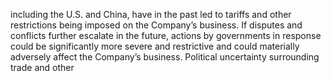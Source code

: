 including the U.S. and China, have in the past led to tariffs and other restrictions being imposed on the Company’s business. If
disputes and conflicts further escalate in the future, actions by governments in response could be significantly more severe and
restrictive  and  could  materially  adversely  affect  the  Company’s  business.  Political  uncertainty  surrounding  trade  and  other